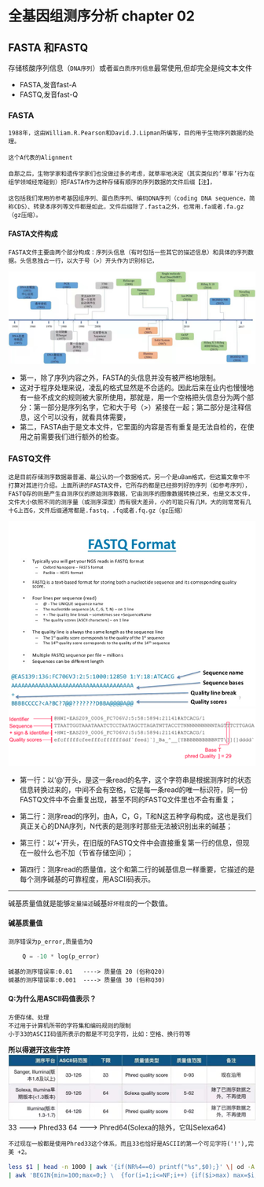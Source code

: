 # 全基因组测序分析 chapter 02
## FASTA 和FASTQ

存储核酸序列信息（`DNA序列`）或者`蛋白质序列信息`最常使用,但却完全是纯文本文件
-   FASTA,发音fast-A
-   FASTQ,发音fast-Q

### FASTA
    1988年，这由William.R.Pearson和David.J.Lipman所编写，目的用于生物序列数据的处理。

    这个A代表的Alignment

    自那之后，生物学家和遗传学家们也没做过多的考虑，就草率地决定（其实类似的‘草率’行为在组学领域经常碰到）把FASTA作为这种存储有顺序的序列数据的文件后缀【注】，
    
    这包括我们常用的参考基因组序列、蛋白质序列、编码DNA序列（coding DNA sequence，简称CDS）、转录本序列等文件都是如此，文件后缀除了.fasta之外，也常用.fa或者.fa.gz（gz压缩）。

#### FASTA文件构成
    FASTA文件主要由两个部分构成：序列头信息（有时包括一些其它的描述信息）和具体的序列数据。头信息独占一行，以大于号（>）开头作为识别标记，

![avatar](./../images/firstNGS.jpg)

-   第一，除了序列内容之外，FASTA的头信息并没有被严格地限制。
-   这对于程序处理来说，凌乱的格式显然是不合适的。因此后来在业内也慢慢地有一些不成文的规则被大家所使用，那就是，用一个空格把头信息分为两个部分：第一部分是序列名字，它和大于号（>）紧接在一起；第二部分是注释信息，这个可以没有，就看具体需要，
-   第二，FASTA由于是文本文件，它里面的内容是否有重复是无法自检的，在使用之前需要我们进行额外的检查。

### FASTQ文件
    这是目前存储测序数据最普遍、最公认的一个数据格式，另一个是uBam格式，但这篇文章中不打算对其进行介绍。上面所讲的FASTA文件，它所存的都是已经排列好的序列（如参考序列），FASTQ存的则是产生自测序仪的原始测序数据，它由测序的图像数据转换过来，也是文本文件，文件大小依照不同的测序量（或测序深度）而有很大差异，小的可能只有几M，大的则常常有几十G上百G，文件后缀通常都是.fastq，.fq或者.fq.gz（gz压缩）

![avatar](./../images/FASTQ2.jpg)
![avatar](./../images/fastqPic.png)

-   第一行：以‘@’开头，是这一条read的名字，这个字符串是根据测序时的状态信息转换过来的，中间不会有空格，它是每一条read的唯一标识符，同一份FASTQ文件中不会重复出现，甚至不同的FASTQ文件里也不会有重复； 

-   第二行：测序read的序列，由A，C，G，T和N这五种字母构成，这也是我们真正关心的DNA序列，N代表的是测序时那些无法被识别出来的碱基；

-   第三行：以‘+’开头，在旧版的FASTQ文件中会直接重复第一行的信息，但现在一般什么也不加（节省存储空间）；

-   第四行：测序read的质量值，这个和第二行的碱基信息一样重要，它描述的是每个测序碱基的可靠程度，用ASCII码表示。
  
----
碱基质量值就是能够`定量描述`碱基`好坏程度`的一个数值。

#### 碱基质量值
    测序错误为p_error,质量值为Q
```python
    Q = -10 * log(p_error)
```
    碱基的测序错误率:0.01   ----> 质量值 20 (俗称Q20)
    碱基的测序错误率:0.001  ----> 质量值 30 (俗称Q30)

#### Q:为什么用ASCII码值表示？
    方便存储、处理
    不过用于计算机所带的字符集和编码规则的限制
    小于33的ASCII码值所表示的都是不可见字符，比如：空格、换行符等
**所以得避开这些字符**
![avatar](./../images/asciiloss.jpg)
    33 ---> Phred33
    64 ---> Phred64(Solexa的除外，它叫Selexa64)

    不过现在一般都是使用Phred33这个体系，而且33也恰好是ASCII的第一个可见字符('!'),完美 +2。
```bash
less $1 | head -n 1000 | awk '{if(NR%4==0) printf("%s",$0);}' \| od -A n -t u1 -v \
| awk 'BEGIN{min=100;max=0;} \  {for(i=1;i<=NF;i++) {if($i>max) max=$i; if($i<min) min=$i;}}END \  {if(max<=126 && min<59) print "Phred33"; \  else if(max>73 && min>=64) print "Phred64"; \  else if(min>=59 && min<64 && max>73) print "Solexa64"; \  else print "Unknown score encoding"; \  print "( " min ", " max, ")";}'
```

